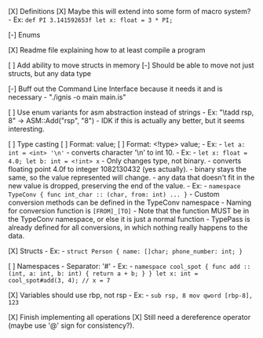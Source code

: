 [X] Definitions
    [X] Maybe this will extend into some form of macro system?
     - Ex: `def PI 3.141592653f
            let x: float = 3 * PI;`

[-] Enums

[X] Readme file explaining how to at least compile a program

[ ] Add ability to move structs in memory
    [-] Should be able to move not just structs, but any data type

[-] Buff out the Command Line Interface because it needs it and is necessary
    - "./ignis -o main main.is"

[ ] Use enum variants for asm abstraction instead of strings - Ex:
             "\tadd rsp, 8" -> ASM::Add("rsp", "8")
             - IDK if this is actually any better, but it seems interesting.

[ ] Type casting
             [ ] Format: <type> value;
             [ ] Format: <!type> value;
             - Ex:
                          - `let a: int = <int> '\n'`
                          - converts character '\n' to int 10.
             - Ex:
                          - `let x: float = 4.0;
                             let b: int = <!int> x`
                          - Only changes type, not binary.
                          - converts floating point 4.0f to integer 1082130432 (yes actually).
                          - binary stays the same, so the value represented will change.
                          - any data that doesn't fit in the new value is dropped, preserving the end of the value.
             - Ex:
                          - `namespace TypeConv {
                                 func int_char :: (char, from: int) ...
                             }`
                          - Custom conversion methods can be defined in the TypeConv namespace
                             - Naming for conversion function is `[FROM]_[TO]`
                             - Note that the function MUST be in the TypeConv namespace, or else it is just a normal function
                             - TypePass is already defined for all conversions, in which nothing really happens to the data.



[X] Structs
             - Ex:
                          - `struct Person {
                                       name: []char;
                                       phone_number: int;
                             }`

[ ] Namespaces
             - Separator: '#'
             - Ex:
                          - `namespace cool_spot {
                                          func add :: (int, a: int, b: int) {
                                                       return a + b;
                                          }
                             }
                             let x: int = cool_spot#add(3, 4); // x = 7`

[X] Variables should use rbp, not rsp
             - Ex:
                          - `sub rsp, 8
                             mov qword [rbp-8], 123`

[X] Finish implementing all operations
             [X] Still need a dereference operator (maybe use '@' sign for consistency?).
